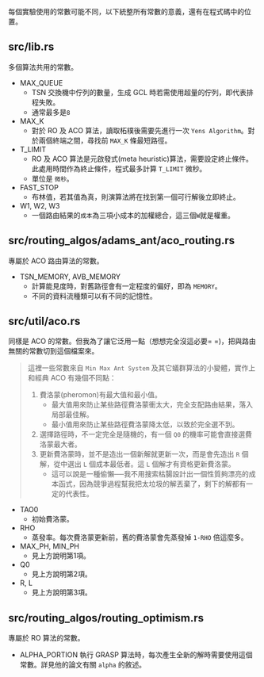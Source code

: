 每個實驗使用的常數可能不同，以下統整所有常數的意義，還有在程式碼中的位置。

## src/lib.rs ##
多個算法共用的常數。
- MAX_QUEUE
    * TSN 交換機中佇列的數量，生成 GCL 時若需使用超量的佇列，即代表排程失敗。
    * 通常最多是`8`
- MAX_K
    * 對於 RO 及 ACO 算法，讀取柘樸後需要先進行一次 `Yens Algorithm`。對於兩個終端之間，尋找前 `MAX_K` 條最短路徑。
- T_LIMIT
    * RO 及 ACO 算法是元啟發式(meta heuristic)算法，需要設定終止條件。此處用時間作為終止條件，程式最多計算 `T_LIMIT` 微秒。
    * 單位是 `微秒`。
- FAST_STOP
    * 布林值，若其值為真，則演算法將在找到第一個可行解後立即終止。
- W1, W2, W3
    * 一個路由結果的`成本`為三項小成本的加權總合，這三個`W`就是權重。

## src/routing_algos/adams_ant/aco_routing.rs ##
專屬於 ACO 路由算法的常數。
* TSN_MEMORY, AVB_MEMORY
    * 計算能見度時，對舊路徑會有一定程度的偏好，即為 `MEMORY`。
    * 不同的資料流種類可以有不同的記憶性。

## src/util/aco.rs ##
同樣是 ACO 的常數。但我為了讓它泛用一點（想想完全沒這必要= =)，把與路由無關的常數切到這個檔案來。

> 這裡一些常數來自 `Min Max Ant System` 及其它蟻群算法的小變體，實作上和經典 ACO 有幾個不同點：
> 1. 費洛蒙(pheromon)有最大值和最小值。
>     * 最大值用來防止某些路徑費洛蒙衝太大，完全支配路由結果，落入局部最佳解。
>     * 最小值用來防止某些路徑費洛蒙降太低，以致於完全選不到。
> 2. 選擇路徑時，不一定完全是隨機的，有一個 `Q0` 的機率可能會直接選費洛蒙最大者。
> 3. 更新費洛蒙時，並不是造出一個新解就更新一次，而是會先造出 `R` 個解，從中選出 `L` 個成本最低者。這 `L` 個解才有資格更新費洛蒙。
>     * 這可以說是一種偷懶──我不用搜索枯腸設計出一個性質夠漂亮的成本函式，因為競爭過程幫我把太垃圾的解丟棄了，剩下的解都有一定的代表性。

* TAO0
    - 初始費洛蒙。
* RHO
    - 蒸發率。每次費洛蒙更新前，舊的費洛蒙會先蒸發掉 `1-RHO` 倍這麼多。
* MAX_PH, MIN_PH
    - 見上方說明第1項。
* Q0
    - 見上方說明第2項。
* R, L
    - 見上方說明第3項。

## src/routing_algos/routing_optimism.rs ##
專屬於 RO 算法的常數。
- ALPHA_PORTION
    執行 GRASP 算法時，每次產生全新的解時需要使用這個常數。詳見他的論文有關 `alpha` 的敘述。